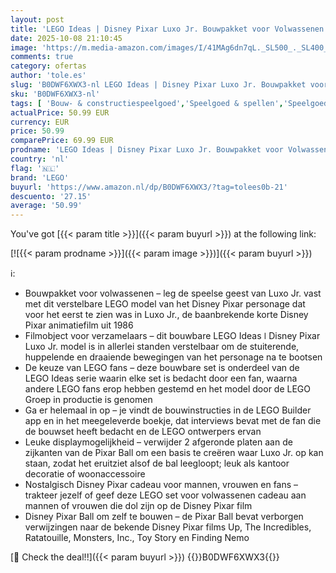 ```yaml
---
layout: post
title: 'LEGO Ideas | Disney Pixar Luxo Jr. Bouwpakket voor Volwassenen - Film Model met Verborgen Referenties - Kantoor Decoratie en Woonaccessoire - Cadeau voor Mannen  Vrouwen en Fans - 21357'
date: 2025-10-08 21:10:45
image: 'https://m.media-amazon.com/images/I/41MAg6dn7qL._SL500_._SL400_.jpg'
comments: true
category: ofertas
author: 'tole.es'
slug: 'B0DWF6XWX3-nl LEGO Ideas | Disney Pixar Luxo Jr. Bouwpakket voor...'
sku: 'B0DWF6XWX3-nl'
tags: [ 'Bouw- & constructiespeelgoed','Speelgoed & spellen','Speelgoedbouwsets','lego','🇳🇱', ]
actualPrice: 50.99 EUR
currency: EUR
price: 50.99
comparePrice: 69.99 EUR
prodname: 'LEGO Ideas | Disney Pixar Luxo Jr. Bouwpakket voor Volwassenen - Film Model met Verborgen Referenties - Kantoor Decoratie en Woonaccessoire - Cadeau voor Mannen  Vrouwen en Fans - 21357'
country: 'nl'
flag: '🇳🇱'
brand: 'LEGO'
buyurl: 'https://www.amazon.nl/dp/B0DWF6XWX3/?tag=tolees0b-21'
descuento: '27.15'
average: '50.99'
---
```


You've got [{{< param title >}}]({{< param buyurl >}}) at the following link:

[![{{< param prodname >}}]({{< param image >}})]({{< param buyurl >}})

ℹ️:

- Bouwpakket voor volwassenen – leg de speelse geest van Luxo Jr. vast met dit verstelbare LEGO model van het Disney Pixar personage dat voor het eerst te zien was in Luxo Jr., de baanbrekende korte Disney Pixar animatiefilm uit 1986
- Filmobject voor verzamelaars – dit bouwbare LEGO Ideas ǀ Disney Pixar Luxo Jr. model is in allerlei standen verstelbaar om de stuiterende, huppelende en draaiende bewegingen van het personage na te bootsen
- De keuze van LEGO fans – deze bouwbare set is onderdeel van de LEGO Ideas serie waarin elke set is bedacht door een fan, waarna andere LEGO fans erop hebben gestemd en het model door de LEGO Groep in productie is genomen
- Ga er helemaal in op – je vindt de bouwinstructies in de LEGO Builder app en in het meegeleverde boekje, dat interviews bevat met de fan die de bouwset heeft bedacht en de LEGO ontwerpers ervan
- Leuke displaymogelijkheid – verwijder 2 afgeronde platen aan de zijkanten van de Pixar Ball om een basis te creëren waar Luxo Jr. op kan staan, zodat het eruitziet alsof de bal leegloopt; leuk als kantoor decoratie of woonaccessoire
- Nostalgisch Disney Pixar cadeau voor mannen, vrouwen en fans – trakteer jezelf of geef deze LEGO set voor volwassenen cadeau aan mannen of vrouwen die dol zijn op de Disney Pixar film
- Disney Pixar Ball om zelf te bouwen – de Pixar Ball bevat verborgen verwijzingen naar de bekende Disney Pixar films Up, The Incredibles, Ratatouille, Monsters, Inc., Toy Story en Finding Nemo

[🛒 Check the deal!!]({{< param buyurl >}})
{{<world>}}B0DWF6XWX3{{</world>}}
